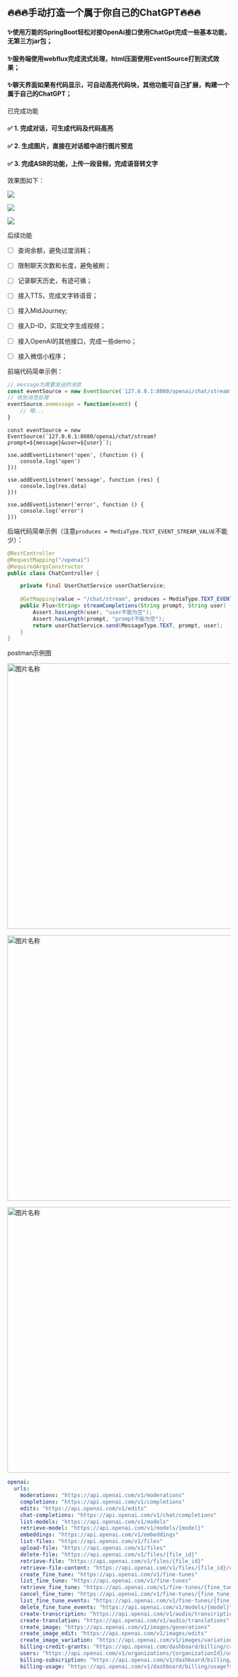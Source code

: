 ## 🔥🔥🔥手动打造一个属于你自己的ChatGPT🔥🔥🔥
#### ✨使用万能的SpringBoot轻松对接OpenAi接口使用ChatGpt完成一些基本功能，无第三方jar包；
#### ✨服务端使用webflux完成流式处理，html压面使用EventSource打到流式效果；
#### ✨聊天界面如果有代码显示，可自动高亮代码块，其他功能可自己扩展，构建一个属于自己的ChatGPT；

已完成功能

#### ✅  1. 完成对话，可生成代码及代码高亮

#### ✅  2. 生成图片，直接在对话框中进行图片预览

#### ✅  3. 完成ASR的功能，上传一段音频，完成语音转文字

效果图如下：

![](./doc/chatgpt-001.png)

![](./doc/chatgpt-002.png)

![](./doc/chatgpt-003.png)


后续功能
- [ ] 查询余额，避免过度消耗；
- [ ] 限制聊天次数和长度，避免被刷；
- [ ] 记录聊天历史，有迹可循；
- [ ] 接入TTS，完成文字转语音；
- [ ] 接入MidJourney;
- [ ] 接入D-ID，实现文字生成视频；
- [ ] 接入OpenAI的其他接口，完成一些demo；
- [ ] 接入微信小程序；


前端代码简单示例：
```javascript
// message为需要发送的消息
const eventSource = new EventSource(`127.0.0.1:8080/openai/chat/stream?prompt=${message}&user=${user}`);
// 收到消息处理
eventSource.onmessage = function(event) {
    // 略...
}
```

```vue
const eventSource = new EventSource(`127.0.0.1:8080/openai/chat/stream?prompt=${message}&user=${user}`);

sse.addEventListener('open', (function () {
    console.log('open')
}))

sse.addEventListener('message', function (res) {
    console.log(res.data)
}))

sse.addEventListener('error', function () {
    console.log('error')
}))
```


后端代码简单示例（注意`produces = MediaType.TEXT_EVENT_STREAM_VALUE`不能少）：
```java
@RestController
@RequestMapping("/openai")
@RequiredArgsConstructor
public class ChatController {

    private final UserChatService userChatService;
    
    @GetMapping(value = "/chat/stream", produces = MediaType.TEXT_EVENT_STREAM_VALUE)
    public Flux<String> streamCompletions(String prompt, String user) {
        Assert.hasLength(user, "user不能为空");
        Assert.hasLength(prompt, "prompt不能为空");
        return userChatService.send(MessageType.TEXT, prompt, user);
    }
}
```
postman示例图

<img src="./doc/postman-001.png" width = "600" alt="图片名称" align=center><br/>

<img src="./doc/postman-002.png" width = "600" alt="图片名称" align=center><br/>

<img src="./doc/postman-003.png" width = "600" alt="图片名称" align=center><br/>


```yaml
openai:
  urls:
    moderations: "https://api.openai.com/v1/moderations"
    completions: "https://api.openai.com/v1/completions"
    edits: "https://api.openai.com/v1/edits"
    chat-completions: "https://api.openai.com/v1/chat/completions"
    list-models: "https://api.openai.com/v1/models"
    retrieve-model: "https://api.openai.com/v1/models/{model}"
    embeddings: "https://api.openai.com/v1/embeddings"
    list-files: "https://api.openai.com/v1/files"
    upload-file: "https://api.openai.com/v1/files"
    delete-file: "https://api.openai.com/v1/files/{file_id}"
    retrieve-file: "https://api.openai.com/v1/files/{file_id}"
    retrieve-file-content: "https://api.openai.com/v1/files/{file_id}/content"
    create_fine_tune: "https://api.openai.com/v1/fine-tunes"
    list_fine_tune: "https://api.openai.com/v1/fine-tunes"
    retrieve_fine_tune: "https://api.openai.com/v1/fine-tunes/{fine_tune_id}"
    cancel_fine_tune: "https://api.openai.com/v1/fine-tunes/{fine_tune_id}/cancel"
    list_fine_tune_events: "https://api.openai.com/v1/fine-tunes/{fine_tune_id}/events"
    delete_fine_tune_events: "https://api.openai.com/v1/models/{model}"
    create-transcription: "https://api.openai.com/v1/audio/transcriptions"
    create-translation: "https://api.openai.com/v1/audio/translations"
    create_image: "https://api.openai.com/v1/images/generations"
    create_image_edit: "https://api.openai.com/v1/images/edits"
    create_image_variation: "https://api.openai.com/v1/images/variations"
    billing-credit-grants: "https://api.openai.com/dashboard/billing/credit_grants"
    users: "https://api.openai.com/v1/organizations/{organizationId}/users"
    billing-subscription: "https://api.openai.com/v1/dashboard/billing/subscription"
    billing-usage: "https://api.openai.com/v1/dashboard/billing/usage?start_date={start_date}&end_date={end_date}"
```
